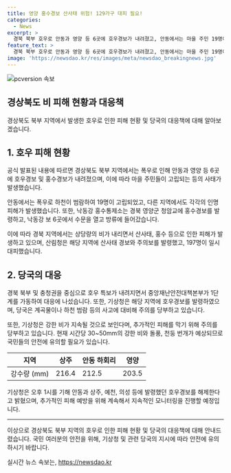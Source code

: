 ```yaml
---
title: 영양 홍수경보 산사태 위험! 129가구 대피 필요!
categories:
  - News
excerpt: >
  경북 북부 호우로 안동과 영양 등 6곳에 호우경보가 내려졌고, 안동에서는 마을 주민 19명이 고립됐으나 무사히 구조됐습니다. 불어난 강물이 도로를 넘어갔고, 낙동강 수위가 상승해 경북 지역에는 많은 비가 내렸습니다. 산사태 위험이 있는 6개 시군에서는 129가구 197명이 일시 대피했고, 중앙재난안전대책본부 1단계를 가동했습니다. 기상청은 돌풍과 강한 비에 유의해달라고 당부했습니다. (출처: 경상일보)
feature_text: >
  경북 북부 호우로 안동과 영양 등 6곳에 호우경보가 내려졌고, 안동에서는 마을 주민 19명이 고립됐으나 무사히 구조됐습니다. 불어난 강물이 도로를 넘어갔고, 낙동강 수위가 상승해 경북 지역에는 많은 비가 내렸습니다. 산사태 위험이 있는 6개 시군에서는 129가구 197명이 일시 대피했고, 중앙재난안전대책본부 1단계를 가동했습니다. 기상청은 돌풍과 강한 비에 유의해달라고 당부했습니다. (출처: 경상일보)
image: 'https://newsdao.kr/res/images/meta/newsdao_breakingnews.jpg'
---
```


<p><img src="https://newsdao.kr/res/images/meta/newsdao_breakingnews.jpg" alt="pcversion 속보" /></p>

<h2>경상북도 비 피해 현황과 대응책</h2>

<p data-ke-size="size16">경상북도 북부 지역에서 발생한 호우로 인한 피해 현황 및 당국의 대응책에 대해 알아보겠습니다.</p>

<h2 data-ke-size="size26">1. 호우 피해 현황</h2>

<p data-ke-size="size16">공식 발표된 내용에 따르면 경상북도 북부 지역에서는 폭우로 인해 안동과 영양 등 6곳에 호우경보 및 홍수경보가 내려졌으며, 이에 따라 마을 주민들이 고립되는 등의 사태가 발생했습니다.</p>

<p data-ke-size="size16">안동에서는 폭우로 하천이 범람하여 19명이 고립되었고, 다른 지역에서도 각각의 인명피해가 발생했습니다. 또한, 낙동강 홍수통제소는 경북 영양군 청암교에 홍수경보를 발령하고, 낙동강 보 6곳에서 수문을 열고 방류에 들어갔습니다.</p>

<p data-ke-size="size16">이에 따라 경북 지역에서는 상당량의 비가 내리면서 산사태, 홍수 등으로 인한 피해가 발생하고 있으며, 산림청은 해당 지역에 산사태 경보와 주의보를 발령했고, 197명이 일시 대피했습니다.</p>

<h2 data-ke-size="size26">2. 당국의 대응</h2>

<p data-ke-size="size16">경북 북부 및 충청권을 중심으로 호우 특보가 내려지면서 중앙재난안전대책본부가 1단계를 가동하여 대응에 나섰습니다. 또한, 기상청은 해당 지역에 호우경보를 발령하였으며, 당국은 계곡물이나 하천 범람 등의 사고에 대비해 주의를 당부하고 있습니다.</p>

<p data-ke-size="size16">또한, 기상청은 강한 비가 지속될 것으로 보인다며, 추가적인 피해를 막기 위해 주의를 당부하고 있습니다. 현재 시간당 30~50mm의 강한 비와 돌풍, 천둥 번개가 예상되므로 국민들의 안전에 유의할 필요가 있습니다.</p>

<table>
    <thead>
        <tr>
            <th>지역</th>
            <th>상주</th>
            <th>안동 하회리</th>
            <th>영양</th>
        </tr>
    </thead>
    <tbody>
        <tr>
            <td>강수량 (mm)</td>
            <td>216.4</td>
            <td>212.5</td>
            <td>203.5</td>
        </tr>
    </tbody>
</table>

<p data-ke-size="size16">기상청은 오후 1시를 기해 안동과 상주, 예천, 의성 등에 발령했던 호우경보를 해제한다고 밝혔으며, 추가적인 피해 예방을 위해 계속해서 지속적인 모니터링을 진행할 예정입니다.</p>

<hr>

<p data-ke-size="size16">이상으로 경상북도 북부 지역의 호우로 인한 피해 현황 및 당국의 대응책에 대해 안내드렸습니다. 국민 여러분의 안전을 위해, 기상청 및 관련 당국의 지시에 따라 안전에 유의하시기 바랍니다.</p>
실시간 뉴스 속보는, <a href="https://newsdao.kr" rel="dofollow">https://newsdao.kr</a>


